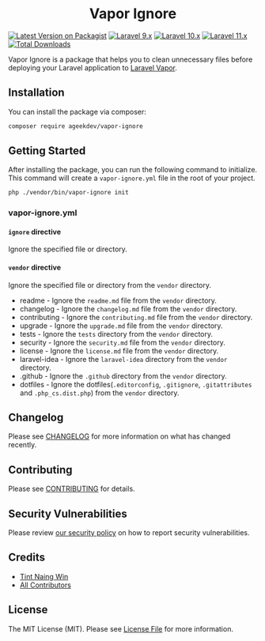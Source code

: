 <h1 align="center">Vapor Ignore</h1>

[![Latest Version on Packagist](https://img.shields.io/packagist/v/ageekdev/vapor-ignore.svg?style=flat-square)](https://packagist.org/packages/ageekdev/vapor-ignore)
[![Laravel 9.x](https://img.shields.io/badge/Laravel-9.x-red.svg?style=flat-square)](https://laravel.com/docs/9.x)
[![Laravel 10.x](https://img.shields.io/badge/Laravel-10.x-red.svg?style=flat-square)](http://laravel.com/docs/10.x)
[![Laravel 11.x](https://img.shields.io/badge/Laravel-11.x-red.svg?style=flat-square)](http://laravel.com/docs/11.x)
[![Total Downloads](https://img.shields.io/packagist/dt/ageekdev/vapor-ignore.svg?style=flat-square)](https://packagist.org/packages/ageekdev/vapor-ignore)

Vapor Ignore is a package that helps you to clean unnecessary files before deploying your Laravel application to [Laravel Vapor](https://vapor.laravel.com/).

## Installation

You can install the package via composer:

```bash
composer require ageekdev/vapor-ignore
```

## Getting Started

After installing the package, you can run the following command to initialize. This command will create a `vapor-ignore.yml` file in the root of your project.

```bash
php ./vendor/bin/vapor-ignore init
```

### vapor-ignore.yml

#### `ignore` directive 
Ignore the specified file or directory.

#### `vendor` directive
Ignore the specified file or directory from the `vendor` directory.

- readme - Ignore the `readme.md` file from the `vendor` directory.
- changelog - Ignore the `changelog.md` file from the `vendor` directory.
- contributing - Ignore the `contributing.md` file from the `vendor` directory.
- upgrade - Ignore the `upgrade.md` file from the `vendor` directory.
- tests - Ignore the `tests` directory from the `vendor` directory.
- security - Ignore the `security.md` file from the `vendor` directory. 
- license - Ignore the `license.md` file from the `vendor` directory.
- laravel-idea - Ignore the `laravel-idea` directory from the `vendor` directory.
- .github - Ignore the `.github` directory from the `vendor` directory.
- dotfiles - Ignore the dotfiles(`.editorconfig`, `.gitignore`, `.gitattributes` and `.php_cs.dist.php`) from the `vendor` directory.

## Changelog

Please see [CHANGELOG](CHANGELOG.md) for more information on what has changed recently.

## Contributing

Please see [CONTRIBUTING](.github/CONTRIBUTING.md) for details.

## Security Vulnerabilities

Please review [our security policy](../../security/policy) on how to report security vulnerabilities.

## Credits

- [Tint Naing Win](https://github.com/tintnaingwinn)
- [All Contributors](../../contributors)

## License

The MIT License (MIT). Please see [License File](LICENSE.md) for more information.

